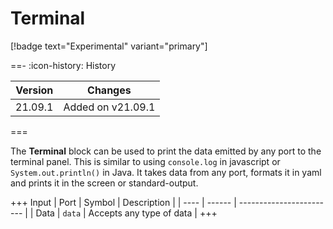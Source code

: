 # Terminal

[!badge text="Experimental" variant="primary"]

==- :icon-history: History

| Version | Changes           |
| ------- | ----------------- |
| 21.09.1 | Added on v21.09.1 |

===

The **Terminal** block can be used to print the data emitted by any port to the terminal panel. This is similar to using `console.log` in javascript or `System.out.println()` in Java. It takes data from any port, formats it in yaml and prints it in the screen or standard-output.

+++ Input
| Port | Symbol | Description              |
| ---- | ------ | ------------------------ |
| Data | `data` | Accepts any type of data |
+++